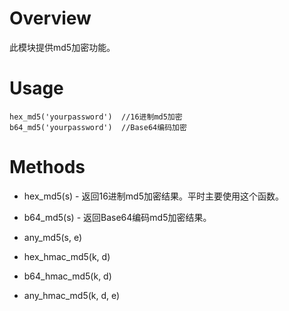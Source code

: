 Overview
========

此模块提供md5加密功能。

Usage
=====

    hex_md5('yourpassword')  //16进制md5加密
    b64_md5('yourpassword')  //Base64编码加密


Methods
=======

*   hex_md5(s) - 返回16进制md5加密结果。平时主要使用这个函数。

*   b64_md5(s) - 返回Base64编码md5加密结果。

*   any_md5(s, e)

*   hex_hmac_md5(k, d)

*   b64_hmac_md5(k, d)

*   any_hmac_md5(k, d, e)
